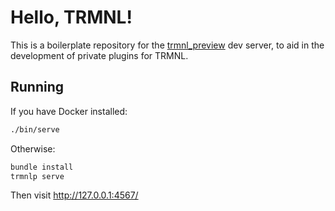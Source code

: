 # Hello, TRMNL!

This is a boilerplate repository for the [trmnl_preview](https://github.com/schrockwell/trmnl_preview) dev server, to aid in the development of private plugins for TRMNL.

## Running

If you have Docker installed:

```sh
./bin/serve
```

Otherwise:

```sh
bundle install
trmnlp serve
```

Then visit http://127.0.0.1:4567/

